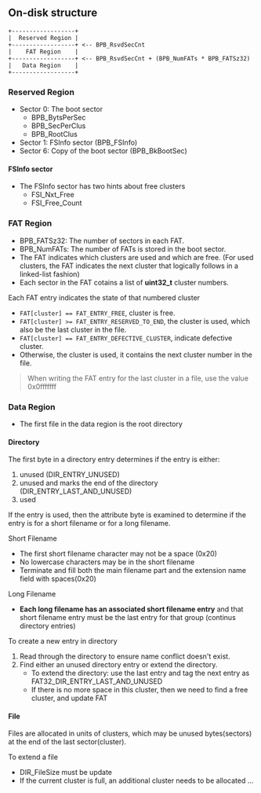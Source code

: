 
## On-disk structure

```
+------------------+
|  Reserved Region |
+------------------+ <-- BPB_RsvdSecCnt
|    FAT Region    |
+------------------+ <-- BPB_RsvdSecCnt + (BPB_NumFATs * BPB_FATSz32)
|   Data Region    |
+------------------+
```

### Reserved Region

* Sector 0: The boot sector
    * BPB_BytsPerSec
    * BPB_SecPerClus
    * BPB_RootClus
* Sector 1: FSInfo sector (BPB_FSInfo)
* Sector 6: Copy of the boot sector (BPB_BkBootSec)

#### FSInfo sector

* The FSInfo sector has two hints about free clusters
    * FSI_Nxt_Free
    * FSI_Free_Count

### FAT Region

* BPB_FATSz32: The number of sectors in each FAT.
* BPB_NumFATs: The number of FATs is stored in the boot sector.
* The FAT indicates which clusters are used and which are free. (For used clusters, the FAT indicates the next cluster that logically follows in a linked-list fashion)
* Each sector in the FAT cotains a list of **uint32_t** cluster numbers.

Each FAT entry indicates the state of that numbered cluster
* `FAT[cluster] == FAT_ENTRY_FREE`, cluster is free.
* `FAT[cluster] >= FAT_ENTRY_RESERVED_TO_END`, the cluster is used, which also be the last cluster in the file.
* `FAT[cluster] == FAT_ENTRY_DEFECTIVE_CLUSTER`, indicate defective cluster. 
* Otherwise, the cluster is used, it contains the next cluster number in the file.

> When writing the FAT entry for the last cluster in a file, use the value 0x0fffffff

### Data Region

* The first file in the data region is the root directory

#### Directory

The first byte in a directory entry determines if the entry is either:
1. unused (DIR_ENTRY_UNUSED)
2. unused and marks the end of the directory (DIR_ENTRY_LAST_AND_UNUSED)
3. used

If the entry is used, then the attribute byte is examined to determine if the entry is for a short filename or for a long filename.

Short Filename
* The first short filename character may not be a space (0x20)
* No lowercase characters may be in the short filename
* Terminate and fill both the main filename part and the extension name field with spaces(0x20)

Long Filename
* **Each long filename has an associated short filename entry** and that short filename entry must be the last entry for that group (continus directory entries)

To create a new entry in directory
1. Read through the directory to ensure name conflict doesn't exist.
2. Find either an unused directory entry or extend the directory.
    * To extend the directory: use the last entry and tag the next entry as FAT32_DIR_ENTRY_LAST_AND_UNUSED
    * If there is no more space in this cluster, then we need to find a free cluster, and update FAT

#### File

Files are allocated in units of clusters, which may be unused bytes(sectors) at the end of the last sector(cluster).

To extend a file
* DIR_FileSize must be update
* If the current cluster is full, an additional cluster needs to be allocated ...
